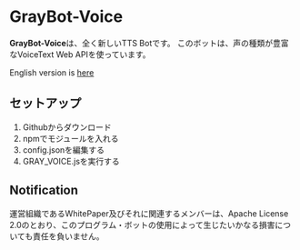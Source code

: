 # GrayBot-Voice

**GrayBot-Voice**は、全く新しいTTS Botです。 このボットは、声の種類が豊富なVoiceText Web APIを使っています。

English version is [here](https://github.com/WhitePaper-Network/GrayBot-Voice/blob/main/README-en.md)

## セットアップ

1. Githubからダウンロード
2. npmでモジュールを入れる
3. config.jsonを編集する
4. GRAY_VOICE.jsを実行する

## Notification
運営組織であるWhitePaper及びそれに関連するメンバーは、Apache License 2.0のとおり、このプログラム・ボットの使用によって生じたいかなる損害についても責任を負いません。
